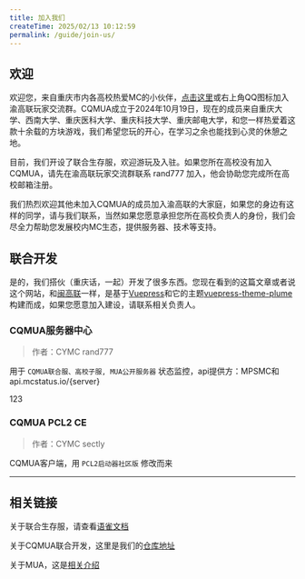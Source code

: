 ```yaml
---
title: 加入我们
createTime: 2025/02/13 10:12:59
permalink: /guide/join-us/
---
```








## 欢迎

欢迎您，来自重庆市内各高校热爱MC的小伙伴，[点击这里](https://qm.qq.com/cgi-bin/qm/qr?k=Cgj2RSh1os5bxN28-Js3CJfyiWE3FOli&jump_from=webapi&authKey=QCOTDUdGTz61LMkNalsy6R+sMcH2zjpB846xdEtXj3PfibYbgkxXTVtC38JnNJU0)或右上角QQ图标加入渝高联玩家交流群。CQMUA成立于2024年10月19日，现在的成员来自重庆大学、西南大学、重庆医科大学、重庆科技大学、重庆邮电大学，和您一样热爱着这款十余载的方块游戏，我们希望您玩的开心，在学习之余也能找到心灵的休憩之地。

目前，我们开设了联合生存服，欢迎游玩及入驻。如果您所在高校没有加入CQMUA，请先在渝高联玩家交流群联系 rand777 加入，他会协助您完成所在高校邮箱注册。

我们热烈欢迎其他未加入CQMUA的成员加入渝高联的大家庭，如果您的身边有这样的同学，请与我们联系，当然如果您愿意承担您所在高校负责人的身份，我们会尽全力帮助您发展校内MC生态，提供服务器、技术等支持。

## 联合开发

是的，我们搭伙（重庆话，一起）开发了很多东西。您现在看到的这篇文章或者说这个网站，和[闽高联](https://www.fjmua.cn/)一样，是基于[Vuepress](https://vuepress.vuejs.org/)和它的主题[vuepress-theme-plume](https://github.com/pengzhanbo/vuepress-theme-plume)构建而成，如果您愿意加入建设，请联系相关负责人。

### CQMUA服务器中心

> 作者：CYMC rand777

用于 `CQMUA联合服、高校子服, MUA公开服务器` 状态监控，api提供方：MPSMC和api.mcstatus.io/{server}

<RepoCard repo="CQMUA/CQMUA-MC-ServerCenter">123</RepoCard>



### CQMUA PCL2 CE

> 作者：CYMC sectly

CQMUA客户端，用 `PCL2启动器社区版` 修改而来



---

## 相关链接

关于联合生存服，请查看[语雀文档](https://www.yuque.com/pguide/cqmua)

关于CQMUA联合开发，这里是我们的[仓库地址](https://github.com/CQMUA)

关于MUA，这是[相关介绍](https://www.mualliance.cn/)
